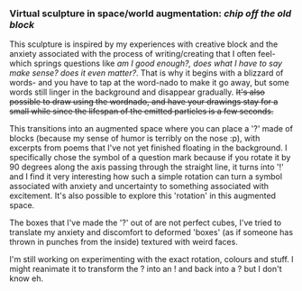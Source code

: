 ### Virtual sculpture in space/world augmentation: _chip off the old block_

This sculpture is inspired by my experiences with creative block and the anxiety associated with the process of writing/creating that I often feel- 
which springs questions like _am I good enough?, does what I have to say make sense? does it even matter?_. 
That is why it begins with a blizzard of words- and you have to tap at the word-nado to make it go away, 
but some words still linger in the background and disappear gradually. 
~~It's also possible to draw using the wordnado, and have your drawings stay for a small while since the lifespan of the emitted particles is a few seconds.~~

This transitions into an augmented space where you can place a '?' made of blocks (because my sense of humor is terribly on the nose :p), with excerpts from
poems that I've not yet finished floating in the background. 
I specifically chose the symbol of a question mark because if you rotate it by 90 degrees along the axis passing through the straight line, it turns into '!'
and I find it very interesting how such a simple rotation can turn a symbol associated with anxiety and uncertainty to something associated with excitement.
It's also possible to explore this 'rotation' in this augmented space. 

The boxes that I've made the '?' out of are not perfect cubes, I've tried to translate my anxiety and discomfort 
to deformed 'boxes' (as if someone has thrown in punches from the inside) textured with weird faces. 


I'm still working on experimenting with the exact rotation, colours and stuff. I might reanimate it to transform the ? into an ! and back into a ? but I don't know eh.

<!-- 
"Chip off the old block" is a *promise* I'm making to myself- to not give up creating even when I think I can't.  

It is inspired by my experiences with creative block and the anxiety associated with the process of writing/creating. That is why it begins with a blizzard of words- you have to tap at the wordnado repeatedly to make it go away, but some words still linger in the background and disappear gradually. This transitions into an augmented space where you can place a '?' made of blocks in your field of view, with excerpts from unfinished poems of mine floating in the background. 

I specifically chose the symbol of a question mark because if you rotate it by 90 degrees along the axis passing through the straight line, it turns into '!' and I find it very interesting how such a simple rotation can turn a symbol associated with anxiety and uncertainty to something associated with excitement. It's also possible to explore this 'rotation' in this augmented space. The boxes that I've made the '?' out of are not perfect cubes, I've tried to translate my anxiety and discomfort to deformed 'boxes' (as if someone has thrown out punches from the inside) textured with weird faces.

Unfortunately, you can only play around in this experience if you have access to Facebook/Instagram. 
 -->
